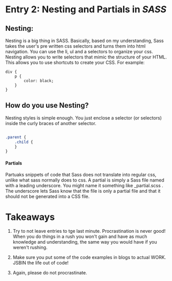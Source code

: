 # Entry 2: Nesting and Partials in **_SASS_**

## Nesting:

Nesting is a big thing in SASS. Basically, based on my understanding, Sass takes the user's pre written css selectors and turns them into html navigation. You can use the li, ul and a selectors
to organize your css. Nesting allows you to write selectors that mimic the structure of your HTML. This allows you to use shortcuts to create your CSS. For example:

```
div {
    p {
        color: black;
    }
}
```
## How do you use Nesting?


Nesting styles is simple enough. You just enclose a selector (or selectors) inside the curly braces of another selector.


```Sass

.parent {
    .child {
    }
}
```

#### Partials
Partuaks snippets of code that Sass does not translate into regular css, unlike what sass normally does to css. A partial is simply a Sass file named with a leading underscore. You might name it something like _partial.scss . The underscore lets Sass know that the file is only a partial file and that it should not be generated into a CSS file.



# Takeaways

1) Try to not leave entries to tge last minute. Procrastination is never good!
When you do things in a rush you won't gain and have as much knowledge and understanding, the same way 
you would have if you  weren't rushing.

2) Make sure you put some of the code examples in blogs to actual WORK. JSBIN the life out of code!

3) Again, please do not procrastinate.